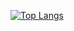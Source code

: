 [![Top Langs](https://github-readme-stats.vercel.app/api/top-langs/?username=tatchan0825)](https://github.com/anuraghazra/github-readme-stats)
